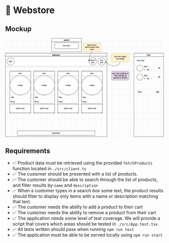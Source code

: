 # 💛 Webstore

## Mockup

![mockup of webstore](/src/assets/webstore-mockup.jpeg)
## Requirements

- ✅ Product data must be retrieved using the provided `fetchProducts` function located in `./src/client.ts`
- ✅ The customer should be presented with a list of products.
- ✅ The customer should be able to search through the list of products, and filter results by `name` and `description`
- ✅ When a customer types in a search box some text, the product results should filter to display only items with a name or description matching that text.
- ✅ The customer needs the ability to add a product to their cart
- ✅ The customer needs the ability to remove a product from their cart
- ✅ The application needs some level of test coverage. We will provide a script that covers which areas should be tested in `./src/App.test.tsx`
- ✅ All tests written should pass when running `npm run test`
- ✅ The application must be able to be served locally using `npm run start`

